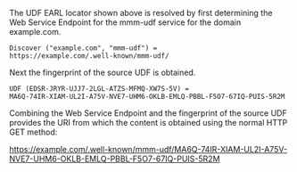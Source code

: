 The UDF EARL locator shown above is resolved by first determining the Web Service
Endpoint for the mmm-udf service for the domain example.com.

~~~~
Discover ("example.com", "mmm-udf") = 
https://example.com/.well-known/mmm-udf/
~~~~

Next the fingerprint of the source UDF is obtained.

~~~~
UDF (EDSR-JRYR-UJJ7-2LGL-ATZS-MFMQ-XW7S-5V) =
MA6Q-74IR-XIAM-UL2I-A75V-NVE7-UHM6-OKLB-EMLQ-PBBL-F5O7-67IQ-PUIS-5R2M
~~~~

Combining the Web Service Endpoint and the fingerprint of the source UDF provides
the URI from which the content is obtained using the normal HTTP GET method:

https://example.com/.well-known/mmm-udf/MA6Q-74IR-XIAM-UL2I-A75V-NVE7-UHM6-OKLB-EMLQ-PBBL-F5O7-67IQ-PUIS-5R2M


